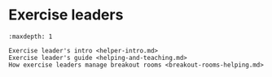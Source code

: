 # Exercise leaders

```{toctree}
:maxdepth: 1

Exercise leader's intro <helper-intro.md>
Exercise leader's guide <helping-and-teaching.md>
How exercise leaders manage breakout rooms <breakout-rooms-helping.md>
```
